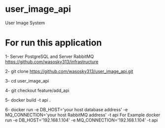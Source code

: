 # user_image_api
User Image System

# For run this application

1- Server PostgreSQL and Server RabbitMQ https://github.com/wasosky313/infrastructure

2- git clone https://github.com/wasosky313/user_image_api.git

3- cd user_image_api

4- git checkout feature/add_api

5- docker build -t api .

6- docker run -e DB_HOST='your host database address' -e MQ_CONNECTION='your host RabbitMQ address' -t api
For Example docker run -e DB_HOST='192.168.1.104' -e MQ_CONNECTION='192.168.1.104' -t api 



